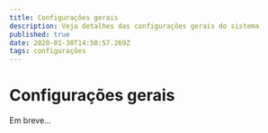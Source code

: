 ```yaml
---
title: Configurações gerais
description: Veja detalhes das configurações gerais do sistema
published: true
date: 2020-01-30T14:50:57.269Z
tags: configurações
---
```


# Configurações gerais

Em breve...
